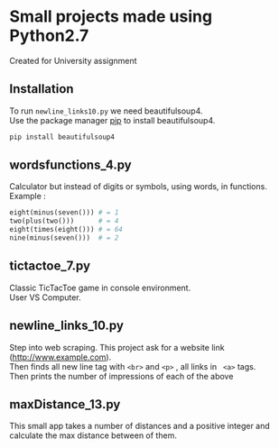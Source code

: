 # Small projects made using Python2.7

Created for University assignment

## Installation

To run ```newline_links10.py``` we need beautifulsoup4. \
Use the package manager [pip](https://pip.pypa.io/en/stable/) to install beautifulsoup4.

```bash
pip install beautifulsoup4
```

## wordsfunctions_4.py

Calculator but instead of digits or symbols, using words, in functions.  \
Example :

```python
eight(minus(seven())) # = 1
two(plus(two()))      # = 4
eight(times(eight())) # = 64
nine(minus(seven()))  # = 2
```

## tictactoe_7.py
Classic TicTacToe game in console environment.  \
User VS Computer.

## newline_links_10.py 
Step into web scraping. This project ask for a website link (http://www.example.com). \
Then finds all new line tag with ```<br>``` and ```<p>``` , all links in ``` <a>```  tags. \
Then prints the number of impressions of each of the above
## maxDistance_13.py
This small app takes a number of distances and a positive integer and calculate the max distance between of them.
